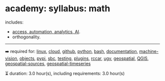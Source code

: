 # academy: syllabus: math

includes:
- [access, automation, analytics, AI](https://github.com/kamangir/giza).
- orthogonality.

---


➡️ required for: [linux](./linux.md), [cloud](./cloud.md), [github](./github.md), [python](./python.md), [bash](./bash.md), [documentation](./documentation.md), [machine-vision](./machine-vision.md), [objects](./objects.md), [pypi](./pypi.md), [sbc](./sbc.md), [testing](./testing.md), [plugins](./plugins.md), [rccar](./rccar.md), [ugv](./ugv.md), [geospatial](./geospatial.md), [QGIS](./QGIS.md), [geospatial-sources](./geospatial-sources.md), [geospatial-timeseries](./geospatial-timeseries.md)

⏳ duration: 3.0 hour(s), including requirements: 3.0 hour(s)

